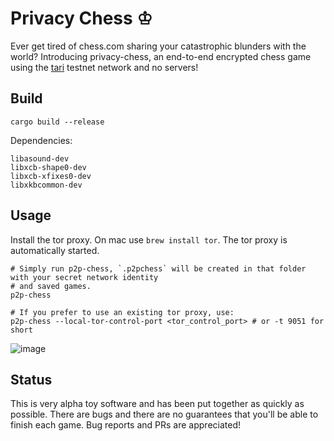# Privacy Chess ♔

Ever get tired of chess.com sharing your catastrophic blunders with the world? Introducing privacy-chess, an end-to-end encrypted chess game
using the [tari](https://github.com/tari-project/tari) testnet network and no servers!

## Build

`cargo build --release`

Dependencies: 

```
libasound-dev 
libxcb-shape0-dev
libxcb-xfixes0-dev
libxkbcommon-dev
```

## Usage

Install the tor proxy. On mac use `brew install tor`.
The tor proxy is automatically started.

```shell
# Simply run p2p-chess, `.p2pchess` will be created in that folder with your secret network identity
# and saved games.
p2p-chess

# If you prefer to use an existing tor proxy, use:
p2p-chess --local-tor-control-port <tor_control_port> # or -t 9051 for short
```

![image](https://user-images.githubusercontent.com/1057902/168811990-094690ea-f96a-43c3-9b7a-5d30256664e9.png)

## Status

This is very alpha toy software and has been put together as quickly as possible. There are bugs and there are
no guarantees that you'll be able to finish each game. Bug reports and PRs are appreciated!
